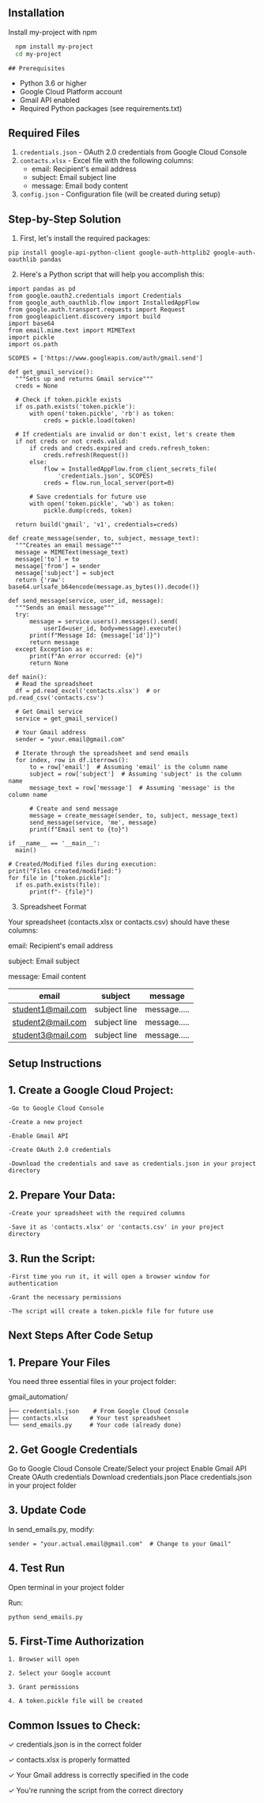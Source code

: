 ## Installation

Install my-project with npm

```bash
  npm install my-project
  cd my-project
```
    ## Prerequisites

- Python 3.6 or higher
- Google Cloud Platform account
- Gmail API enabled
- Required Python packages (see requirements.txt)

## Required Files

1. `credentials.json` - OAuth 2.0 credentials from Google Cloud Console
2. `contacts.xlsx` - Excel file with the following columns:
   - email: Recipient's email address
   - subject: Email subject line
   - message: Email body content
3. `config.json` - Configuration file (will be created during setup)

## Step-by-Step Solution

1. First, let's install the required packages:

```
pip install google-api-python-client google-auth-httplib2 google-auth-oauthlib pandas
```

2. Here's a Python script that will help you accomplish this:

```
import pandas as pd
from google.oauth2.credentials import Credentials
from google_auth_oauthlib.flow import InstalledAppFlow
from google.auth.transport.requests import Request
from googleapiclient.discovery import build
import base64
from email.mime.text import MIMEText
import pickle
import os.path

SCOPES = ['https://www.googleapis.com/auth/gmail.send']

def get_gmail_service():
  """Sets up and returns Gmail service"""
  creds = None
  
  # Check if token.pickle exists
  if os.path.exists('token.pickle'):
      with open('token.pickle', 'rb') as token:
          creds = pickle.load(token)
          
  # If credentials are invalid or don't exist, let's create them
  if not creds or not creds.valid:
      if creds and creds.expired and creds.refresh_token:
          creds.refresh(Request())
      else:
          flow = InstalledAppFlow.from_client_secrets_file(
              'credentials.json', SCOPES)
          creds = flow.run_local_server(port=0)
          
      # Save credentials for future use
      with open('token.pickle', 'wb') as token:
          pickle.dump(creds, token)

  return build('gmail', 'v1', credentials=creds)

def create_message(sender, to, subject, message_text):
  """Creates an email message"""
  message = MIMEText(message_text)
  message['to'] = to
  message['from'] = sender
  message['subject'] = subject
  return {'raw': base64.urlsafe_b64encode(message.as_bytes()).decode()}

def send_message(service, user_id, message):
  """Sends an email message"""
  try:
      message = service.users().messages().send(
          userId=user_id, body=message).execute()
      print(f"Message Id: {message['id']}")
      return message
  except Exception as e:
      print(f"An error occurred: {e}")
      return None

def main():
  # Read the spreadsheet
  df = pd.read_excel('contacts.xlsx')  # or pd.read_csv('contacts.csv')
  
  # Get Gmail service
  service = get_gmail_service()
  
  # Your Gmail address
  sender = "your.email@gmail.com"
  
  # Iterate through the spreadsheet and send emails
  for index, row in df.iterrows():
      to = row['email']  # Assuming 'email' is the column name
      subject = row['subject']  # Assuming 'subject' is the column name
      message_text = row['message']  # Assuming 'message' is the column name
      
      # Create and send message
      message = create_message(sender, to, subject, message_text)
      send_message(service, 'me', message)
      print(f"Email sent to {to}")

if __name__ == '__main__':
  main()

# Created/Modified files during execution:
print("Files created/modified:")
for file in ["token.pickle"]:
  if os.path.exists(file):
      print(f"- {file}")
```

3. Spreadsheet Format

Your spreadsheet (contacts.xlsx or contacts.csv) should have these columns:

email: Recipient's email address

subject: Email subject

message: Email content

| email               | subject	      |message            |
|---------------------|---------------|-------------------|
| student1@mail.com   | subject line  | message.....      |
| student2@mail.com   | subject line  | message.....      |
| student3@mail.com   | subject line  | message.....      |

## Setup Instructions

## 1. Create a Google Cloud Project:
    
    -Go to Google Cloud Console
    
    -Create a new project
    
    -Enable Gmail API
    
    -Create OAuth 2.0 credentials
    
    -Download the credentials and save as credentials.json in your project directory

## 2. Prepare Your Data:

    -Create your spreadsheet with the required columns

    -Save it as 'contacts.xlsx' or 'contacts.csv' in your project directory

## 3. Run the Script:

    -First time you run it, it will open a browser window for authentication

    -Grant the necessary permissions

    -The script will create a token.pickle file for future use

## Next Steps After Code Setup

## 1. Prepare Your Files
You need three essential files in your project folder:

gmail_automation/

    ├── credentials.json    # From Google Cloud Console
    ├── contacts.xlsx      # Your test spreadsheet
    └── send_emails.py     # Your code (already done)


## 2. Get Google Credentials
Go to Google Cloud Console
Create/Select your project
Enable Gmail API
Create OAuth credentials
Download credentials.json
Place credentials.json in your project folder

## 3. Update Code

In send_emails.py, modify:

```
sender = "your.actual.email@gmail.com"  # Change to your Gmail" 
```

## 4. Test Run

Open terminal in your project folder

Run:

```
python send_emails.py
```

## 5. First-Time Authorization

    1. Browser will open

    2. Select your Google account

    3. Grant permissions

    4. A token.pickle file will be created

## Common Issues to Check:

✓ credentials.json is in the correct folder

✓ contacts.xlsx is properly formatted

✓ Your Gmail address is correctly specified in the code

✓ You're running the script from the correct directory

